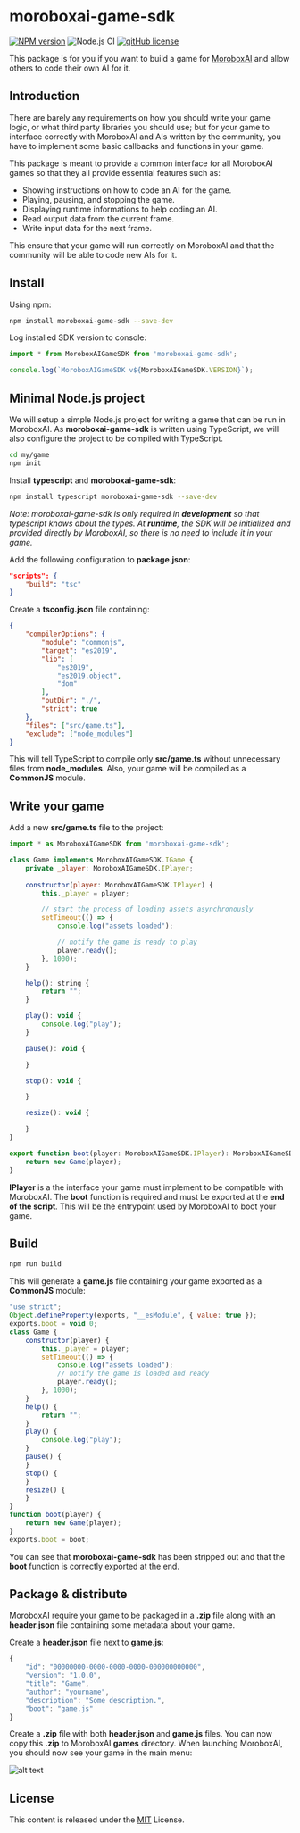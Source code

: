 # moroboxai-game-sdk

[![NPM version](https://img.shields.io/npm/v/moroboxai-game-sdk.svg)](https://www.npmjs.com/package/moroboxai-game-sdk)
![Node.js CI](https://github.com/moroboxai/moroboxai-game-sdk/workflows/Node.js%20CI/badge.svg)
[![gitHub license](https://img.shields.io/badge/license-MIT-blue.svg)](https://github.com/moroboxai/moroboxai-game-sdk/blob/master/LICENSE)

This package is for you if you want to build a game for [MoroboxAI](https://github.com/moroboxai/moroboxai) and allow others to code their own AI for it.

## Introduction

There are barely any requirements on how you should write your game logic, or what third party libraries you should use; but for your game to interface
correctly with MoroboxAI and AIs written by the community, you have to implement some basic callbacks and functions in your game.

This package is meant to provide a common interface for all MoroboxAI games so that they all provide essential features such as:

  * Showing instructions on how to code an AI for the game.
  * Playing, pausing, and stopping the game.
  * Displaying runtime informations to help coding an AI.
  * Read output data from the current frame.
  * Write input data for the next frame.

This ensure that your game will run correctly on MoroboxAI and that the community will be able to code new AIs for it.

## Install

Using npm:

```bash
npm install moroboxai-game-sdk --save-dev
```

Log installed SDK version to console:

```js
import * from MoroboxAIGameSDK from 'moroboxai-game-sdk';

console.log(`MoroboxAIGameSDK v${MoroboxAIGameSDK.VERSION}`);
```

## Minimal Node.js project

We will setup a simple Node.js project for writing a game that can be run in MoroboxAI.
As **moroboxai-game-sdk** is written using TypeScript, we will also configure the project
to be compiled with TypeScript.

```bash
cd my/game
npm init
```

Install **typescript** and **moroboxai-game-sdk**:

```bash
npm install typescript moroboxai-game-sdk --save-dev
```

_Note: moroboxai-game-sdk is only required in **development** so that typescript knows about
the types. At **runtime**, the SDK will be initialized and provided directly by MoroboxAI, so there
is no need to include it in your game._

Add the following configuration to **package.json**:

```json
"scripts": {
    "build": "tsc"
}
```

Create a **tsconfig.json** file containing:

```json
{
    "compilerOptions": {
        "module": "commonjs",
        "target": "es2019",
        "lib": [
            "es2019",
            "es2019.object",
            "dom"
        ],
        "outDir": "./",
        "strict": true
    },
    "files": ["src/game.ts"],
    "exclude": ["node_modules"]
}
```

This will tell TypeScript to compile only **src/game.ts** without unnecessary files from **node_modules**.
Also, your game will be compiled as a **CommonJS** module.

## Write your game

Add a new **src/game.ts** file to the project:

```js
import * as MoroboxAIGameSDK from 'moroboxai-game-sdk';

class Game implements MoroboxAIGameSDK.IGame {
    private _player: MoroboxAIGameSDK.IPlayer;
    
    constructor(player: MoroboxAIGameSDK.IPlayer) {
        this._player = player;

        // start the process of loading assets asynchronously
        setTimeout(() => {
            console.log("assets loaded");

            // notify the game is ready to play
            player.ready();
        }, 1000);
    }

    help(): string {
        return "";
    }

    play(): void {
        console.log("play");
    }

    pause(): void {

    }

    stop(): void {

    }

    resize(): void {

    }    
}

export function boot(player: MoroboxAIGameSDK.IPlayer): MoroboxAIGameSDK.IGame {
    return new Game(player);
}
```

**IPlayer** is a the interface your game must implement to be compatible
with MoroboxAI. The **boot** function is required and must be exported at the **end of the script**.
This will be the entrypoint used by MoroboxAI to boot your game.

## Build

```bash
npm run build
```

This will generate a **game.js** file containing your game exported as a **CommonJS** module:

```js
"use strict";
Object.defineProperty(exports, "__esModule", { value: true });
exports.boot = void 0;
class Game {
    constructor(player) {
        this._player = player;
        setTimeout(() => {
            console.log("assets loaded");
            // notify the game is loaded and ready
            player.ready();
        }, 1000);
    }
    help() {
        return "";
    }
    play() {
        console.log("play");
    }
    pause() {
    }
    stop() {
    }
    resize() {
    }
}
function boot(player) {
    return new Game(player);
}
exports.boot = boot;
```

You can see that **moroboxai-game-sdk** has been stripped out and that the **boot** function
is correctly exported at the end.

## Package & distribute

MoroboxAI require your game to be packaged in a **.zip** file along with an **header.json** file containing
some metadata about your game.

Create a **header.json** file next to **game.js**:

```js
{
    "id": "00000000-0000-0000-0000-000000000000",
    "version": "1.0.0",
    "title": "Game",
    "author": "yourname",
    "description": "Some description.",
    "boot": "game.js"
}
```

Create a **.zip** file with both **header.json** and **game.js** files.
You can now copy this **.zip** to MoroboxAI **games** directory.
When launching MoroboxAI, you should now see your game in the main menu:

![alt text](../media/readme_package_moroboxai.png?raw=true)

## License

This content is released under the [MIT](http://opensource.org/licenses/MIT) License.
